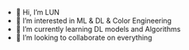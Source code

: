 - 👋 Hi, I’m LUN
- 👀 I’m interested in ML & DL & Color Engineering
- 🌱 I’m currently learning DL models and Algorithms
- 💞️ I’m looking to collaborate on everything

<!---
LUN000/LUN000 is a ✨ special ✨ repository because its `README.md` (this file) appears on your GitHub profile.
You can click the Preview link to take a look at your changes.
--->
